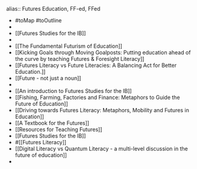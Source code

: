 alias:: Futures Education, FF-ed, FFed

- #toMap #toOutline
-
- [[Futures Studies for the IB]]
-
- [[The Fundamental Futurism of Education]]
- [[Kicking Goals through Moving Goalposts: Putting education ahead of the curve by teaching Futures & Foresight Literacy]]
- [[Futures Literacy vs Future Literacies: A Balancing Act for Better Education.]]
- [[Future - not just a noun]]
-
- [[An introduction to Futures Studies for the IB]]
- [[Fishing, Farming, Factories and Finance: Metaphors to Guide the Future of Education]]
- [[Driving towards Futures Literacy: Metaphors, Mobility and Futures in Education]]
- [[A Textbook for the Futures]]
- [[Resources for Teaching Futures]]
- [[Futures Studies for the IB]]
- #[[Futures Literacy]]
- [[Digital Literacy vs Quantum Literacy - a multi-level discussion in the future of education]]
-